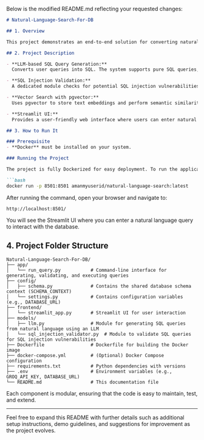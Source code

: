 Below is the modified README.md reflecting your requested changes:

```markdown
# Natural-Language-Search-For-DB

## 1. Overview

This project demonstrates an end-to-end solution for converting natural language queries into SQL using an LLM. It integrates SQL injection validation and vector-based semantic search (using pgvector) to execute and retrieve data from a PostgreSQL database. A Streamlit UI provides an interactive interface for users to enter queries and view results.

## 2. Project Description

- **LLM-based SQL Query Generation:**  
  Converts user queries into SQL. The system supports pure SQL queries, vector similarity search queries, and hybrid queries that combine both methods.

- **SQL Injection Validation:**  
  A dedicated module checks for potential SQL injection vulnerabilities, ensuring that only safe queries are executed.

- **Vector Search with pgvector:**  
  Uses pgvector to store text embeddings and perform semantic similarity searches, improving query accuracy.

- **Streamlit UI:**  
  Provides a user-friendly web interface where users can enter natural language queries and view the results in real time.

## 3. How to Run It

### Prerequisite
- **Docker** must be installed on your system.

### Running the Project

The project is fully Dockerized for easy deployment. To run the application, simply execute:

```bash
docker run -p 8501:8501 amanmyuserid/natural-language-search:latest
```

After running the command, open your browser and navigate to:

```
http://localhost:8501/
```

You will see the Streamlit UI where you can enter a natural language query to interact with the database.

## 4. Project Folder Structure

```
Natural-Language-Search-For-DB/
├── app/
│   └── run_query.py           # Command-line interface for generating, validating, and executing queries
├── config/
│   ├── schema.py              # Contains the shared database schema context (SCHEMA_CONTEXT)
│   └── settings.py            # Contains configuration variables (e.g., DATABASE_URL)
├── frontend/
│   └── streamlit_app.py       # Streamlit UI for user interaction
├── models/
│   ├── llm.py                 # Module for generating SQL queries from natural language using an LLM
│   └── sql_injection_validator.py  # Module to validate SQL queries for SQL injection vulnerabilities
├── Dockerfile                 # Dockerfile for building the Docker image
├── docker-compose.yml         # (Optional) Docker Compose configuration
├── requirements.txt           # Python dependencies with versions
├── .env                       # Environment variables (e.g., GROQ_API_KEY, DATABASE_URL)
└── README.md                  # This documentation file
```

Each component is modular, ensuring that the code is easy to maintain, test, and extend.

---

Feel free to expand this README with further details such as additional setup instructions, demo guidelines, and suggestions for improvement as the project evolves.
```
